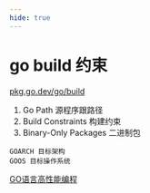 ```yaml
---
hide: true
---
```

# go build 约束

[pkg.go.dev/go/build](https://pkg.go.dev/go/build#hdr-Build_Constraints)


1. Go Path 源程序跟路径
2. Build Constraints 构建约束
3. Binary-Only Packages 二进制包


```
GOARCH 目标架构
GOOS 目标操作系统
```

[GO语言高性能编程](https://geektutu.com/post/high-performance-go.html)